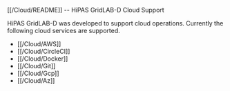 [[/Cloud/README]] -- HiPAS GridLAB-D Cloud Support

HiPAS GridLAB-D was developed to support cloud operations. Currently the following cloud services are supported.

* [[/Cloud/AWS]]
* [[/Cloud/CircleCI]]
* [[/Cloud/Docker]]
* [[/Cloud/Git]]
* [[/Cloud/Gcp]]
* [[/Cloud/Az]]
